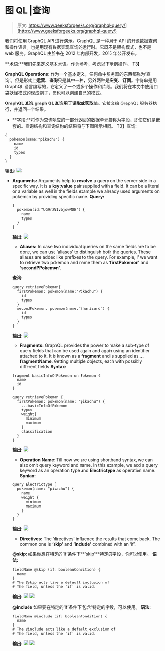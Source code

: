 # 图 QL |查询

> 原文:[https://www.geeksforgeeks.org/graphql-query/](https://www.geeksforgeeks.org/graphql-query/)

我们将使用 GraphQL API 进行演示。GraphQL 是一种用于 API 的开源数据查询和操作语言，也是用现有数据实现查询的运行时。它既不是架构模式，也不是 web 服务。GraphQL 由脸书在 2012 年内部开发，2015 年公开发布。

**术语:**我们先来定义基本术语。作为参考，考虑以下示例操作。
T3】

**GraphQL Operations:** 作为一个基本定义，任何命中服务器的东西都称为‘查询’。但是形式上**运营**、**查询**只是其中一种，另外两种是**突变**、**订阅**。字符串是用 GraphQL 语言编写的，它定义了一个或多个操作和片段。我们将在本文中使用口袋妖怪模式的现成例子，您也可以创建自己的模式。

**GraphQL 查询:**graph QL 查询用于**读取或获取**值。它被交给 GraphQL 服务器执行，并返回一个结果。

*   **字段:**将作为查询响应的一部分返回的数据单元被称为字段，即使它们是嵌套的。查询结构和查询结构的结果将与下图所示相同。
    T3】查询:

```
{
  pokemon(name:"pikachu") {
    name
    id
    types
  }
}
```

**输出:**
![](img/35dde17a62d04c3adeaada338ec5ab89.png)

*   **Arguments:** Arguments help to **resolve** a query on the server-side in a specific way. It is a **key:value** pair supplied with a field. It can be a literal or a variable as well in the fields example we already used arguments on pokemon by providing specific name.
    **Query:**

    ```
    {
      pokemon(id:"UG9rZW1vbjowMDE") {
        name
        types
      }
    }
    ```

    **输出:**
    ![](img/85ec3fab1af5d4a74e88441cf5ccc1b9.png)

    *   **Aliases:** In case two individual queries on the same fields are to be done, we can use ‘aliases’ to distinguish both the queries. These aliases are added like prefixes to the query. For example, if we want to retrieve two pokemon and name them as **‘firstPokemon’** and **‘secondPPokemon’**.

    **查询:**

    ```
    query retrievePokemon{
      firstPokemon: pokemon(name:"Pikachu") {
        id
        types
      }
      secondPokemon: pokemon(name:"Charizard") {
        id
        types
      }
    }
    ```

    **输出:** ![](img/db29a52a48c12b9ffcaeaf71221c4cf8.png)

    *   **Fragments:** GraphQL provides the power to make a sub-type of query fields that can be used again and again using an identifier attached to it. It is known as a **fragment** and is supplied as **…fragmentName**. Getting multiple objects, each with possibly different fields
    **Syntax:**

    ```
    fragment basicInfoOfPokemon on Pokemon {
      name
      id
    }

    query retrievePokemon {
      firstPokemon: pokemon(name: "pikachu") {
        ...basicInfoOfPokemon
        types
        weight{
          minimum
          maximum
        }
        classification
      }
    }
    ```

    **输出:** ![](img/44e8e23debb9e26522fa1ff343245812.png)

    *   **Operation Name:** Till now we are using shorthand syntax, we can also omit query keyword and name. In this example, we add a query keyword as an operation type and **Electrictype** as operation name.
    **Syntax:**

    ```
    query Electrictype {
      pokemon(name: "pikachu") {
        name
        weight {
          minimum
          maximum
        }
      }
    }
    ```

    **输出:**
    ![](img/dc5e9d810725eb559249eab1572e371c.png)

    *   **Directives:** The ‘directives’ influence the results that come back. The common one is **‘skip’** and **‘include’** combined with an ‘if’.

    **@skip:** 如果你想在特定的‘If’条件下**‘skip’**特定的字段，你可以使用。
    **语法:**

    ```
    fieldName @skip (if: booleanCondition) {
      name
    }
    # The @skip acts like a default inclusion of 
    # The field, unless the 'if' is valid.
    ```

    **输出:**
    ![](img/2b47e2ca7f7a5c4e84020e6b5d06b8e7.png)
    ![](img/80de861c5ebbd626484913ad8adc6453.png)

    **@include** 如果要在特定的‘If’条件下‘包含’特定的字段，可以使用。
    **语法:**

    ```
    fieldName @include (if: booleanCondition) {
      name
    }
    # The @include acts like a default exclusion of 
    # The field, unless the 'if' is valid.

    ```

    **输出:**
    ![](img/b697d2b3fe18c0b8ef509da2eef11392.png)
    ![](img/b83390f7f3246956c90f1b185668fc55.png)